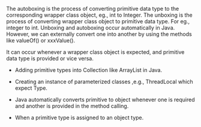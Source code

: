 The autoboxing is the process of converting primitive data type to the
corresponding wrapper class object, eg., int to Integer. The unboxing is
the process of converting wrapper class object to primitive data type.
For eg., integer to int. Unboxing and autoboxing occur automatically in
Java. However, we can externally convert one into another by using the
methods like valueOf() or xxxValue().

It can occur whenever a wrapper class object is expected, and primitive
data type is provided or vice versa.

- Adding primitive types into Collection like ArrayList in Java.

- Creating an instance of parameterized classes ,e.g., ThreadLocal
  which expect Type.

- Java automatically converts primitive to object whenever one is
  required and another is provided in the method calling.

- When a primitive type is assigned to an object type.